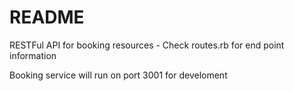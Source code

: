 # README

RESTFul API for booking resources - Check routes.rb for end point information

Booking service will run on port 3001 for develoment
